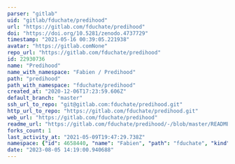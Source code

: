 ```yaml
---
parser: "gitlab"
uid: "gitlab/fduchate/predihood"
url: "https://gitlab.com/fduchate/predihood"
doi: "https://doi.org/10.5281/zenodo.4737729"
timestamp: "2021-05-16 00:39:05.221938"
avatar: "https://gitlab.comNone"
repo_url: "https://gitlab.com/fduchate/predihood"
id: 22930736
name: "Predihood"
name_with_namespace: "Fabien / Predihood"
path: "predihood"
path_with_namespace: "fduchate/predihood"
created_at: "2020-12-06T17:23:59.606Z"
default_branch: "master"
ssh_url_to_repo: "git@gitlab.com:fduchate/predihood.git"
http_url_to_repo: "https://gitlab.com/fduchate/predihood.git"
web_url: "https://gitlab.com/fduchate/predihood"
readme_url: "https://gitlab.com/fduchate/predihood/-/blob/master/README.md"
forks_count: 1
last_activity_at: "2021-05-09T19:47:29.738Z"
namespace: {"id": 4658440, "name": "Fabien", "path": "fduchate", "kind": "user", "full_path": "fduchate", "parent_id": null, "avatar_url": "https://secure.gravatar.com/avatar/4fd1487bfb494c92eaf81f11f8323534?s=80&d=identicon", "web_url": "https://gitlab.com/fduchate"}
date: "2023-08-05 14:19:00.940688"
---
```

